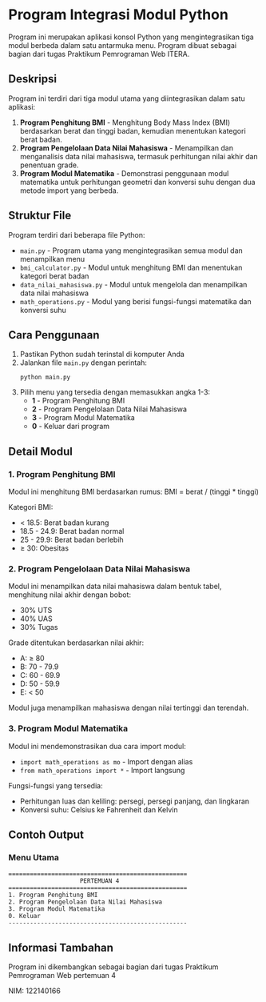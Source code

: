 # Program Integrasi Modul Python

Program ini merupakan aplikasi konsol Python yang mengintegrasikan tiga modul berbeda dalam satu antarmuka menu. Program dibuat sebagai bagian dari tugas Praktikum Pemrograman Web ITERA.

## Deskripsi

Program ini terdiri dari tiga modul utama yang diintegrasikan dalam satu aplikasi:

1. **Program Penghitung BMI** - Menghitung Body Mass Index (BMI) berdasarkan berat dan tinggi badan, kemudian menentukan kategori berat badan.
2. **Program Pengelolaan Data Nilai Mahasiswa** - Menampilkan dan menganalisis data nilai mahasiswa, termasuk perhitungan nilai akhir dan penentuan grade.
3. **Program Modul Matematika** - Demonstrasi penggunaan modul matematika untuk perhitungan geometri dan konversi suhu dengan dua metode import yang berbeda.

## Struktur File

Program terdiri dari beberapa file Python:

- `main.py` - Program utama yang mengintegrasikan semua modul dan menampilkan menu
- `bmi_calculator.py` - Modul untuk menghitung BMI dan menentukan kategori berat badan
- `data_nilai_mahasiswa.py` - Modul untuk mengelola dan menampilkan data nilai mahasiswa
- `math_operations.py` - Modul yang berisi fungsi-fungsi matematika dan konversi suhu

## Cara Penggunaan

1. Pastikan Python sudah terinstal di komputer Anda
2. Jalankan file `main.py` dengan perintah:
   ```
   python main.py
   ```
3. Pilih menu yang tersedia dengan memasukkan angka 1-3:
   - **1** - Program Penghitung BMI
   - **2** - Program Pengelolaan Data Nilai Mahasiswa
   - **3** - Program Modul Matematika
   - **0** - Keluar dari program

## Detail Modul

### 1. Program Penghitung BMI

Modul ini menghitung BMI berdasarkan rumus: BMI = berat / (tinggi * tinggi)

Kategori BMI:
- < 18.5: Berat badan kurang
- 18.5 - 24.9: Berat badan normal
- 25 - 29.9: Berat badan berlebih
- ≥ 30: Obesitas

### 2. Program Pengelolaan Data Nilai Mahasiswa

Modul ini menampilkan data nilai mahasiswa dalam bentuk tabel, menghitung nilai akhir dengan bobot:
- 30% UTS
- 40% UAS
- 30% Tugas

Grade ditentukan berdasarkan nilai akhir:
- A: ≥ 80
- B: 70 - 79.9
- C: 60 - 69.9
- D: 50 - 59.9
- E: < 50

Modul juga menampilkan mahasiswa dengan nilai tertinggi dan terendah.

### 3. Program Modul Matematika

Modul ini mendemonstrasikan dua cara import modul:
- `import math_operations as mo` - Import dengan alias
- `from math_operations import *` - Import langsung

Fungsi-fungsi yang tersedia:
- Perhitungan luas dan keliling: persegi, persegi panjang, dan lingkaran
- Konversi suhu: Celsius ke Fahrenheit dan Kelvin

## Contoh Output

### Menu Utama
```
==================================================
                    PERTEMUAN 4                    
==================================================
1. Program Penghitung BMI
2. Program Pengelolaan Data Nilai Mahasiswa
3. Program Modul Matematika
0. Keluar
--------------------------------------------------
```

## Informasi Tambahan

Program ini dikembangkan sebagai bagian dari tugas Praktikum Pemrograman Web pertemuan 4 

NIM: 122140166
